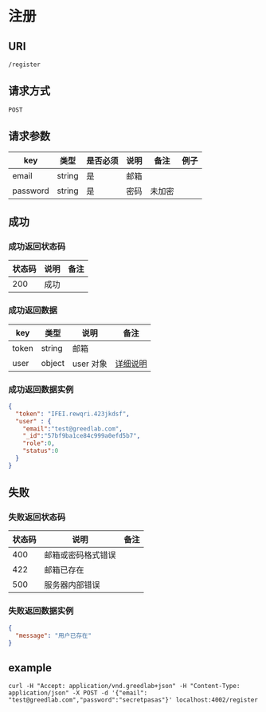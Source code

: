 # 注册

## URI

```
/register
```

## 请求方式

```
POST
```

## 请求参数

| key | 类型 | 是否必须 | 说明 | 备注 | 例子 |
| --- | --- | --- | --- | --- | --- |
| email | string | 是 | 邮箱 |  |  |
| password | string | 是 |  密码 | 未加密 |  |

## 成功

### 成功返回状态码

| 状态码 | 说明 | 备注 |
| --- | --- | --- |
| 200 |  成功 | |

### 成功返回数据

| key | 类型 | 说明 | 备注 |
| --- | --- | --- | --- |
| token | string | 邮箱 |  |
| user | object | user 对象 | [详细说明](../../table/user.md) |

### 成功返回数据实例

```json
{
  "token": "IFEI.rewqri.423jkdsf",
  "user" : {
    "email":"test@greedlab.com",
    "_id":"57bf9ba1ce84c999a0efd5b7",
    "role":0,
    "status":0
  }
}
```

## 失败

### 失败返回状态码

| 状态码 | 说明 | 备注 |
| --- | --- | --- |
| 400 | 邮箱或密码格式错误 |  |
| 422 | 邮箱已存在 |  |
| 500 | 服务器内部错误 |  |

### 失败返回数据实例

```json
{
  "message": "用户已存在"
}
```

## example

```
curl -H "Accept: application/vnd.greedlab+json" -H "Content-Type: application/json" -X POST -d '{"email": "test@greedlab.com","password":"secretpasas"}' localhost:4002/register
```
